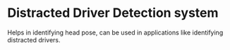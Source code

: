 # Distracted Driver Detection system
Helps in identifying head pose, can be used in applications like identifying distracted drivers.
